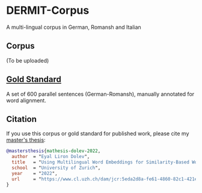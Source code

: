 # DERMIT-Corpus
A multi-lingual corpus in German, Romansh and Italian

## Corpus
(To be uploaded)

## [Gold Standard](./gold_standard/)
A set of 600 parallel sentences (German-Romansh), manually annotated for word alignment. 

## Citation
If you use this corpus or gold standard for published work, please cite my [master's thesis](https://www.cl.uzh.ch/dam/jcr:5eda2d8a-fe61-4860-82c1-421e2e1d18c3/MA_thesis_Digital_Linguistics_Eyal_Dolev_2022_12_11.pdf):

```bibtex
@mastersthesis{mathesis-dolev-2022,
  author  = "Eyal Liron Dolev",
  title   = "Using Multilingual Word Embeddings for Similarity-Based Word Alignments in a Zero-Shot Setting: Tested on the Case of German–Romansh",
  school  = "University of Zurich",
  year    = "2022",
  url     = "https://www.cl.uzh.ch/dam/jcr:5eda2d8a-fe61-4860-82c1-421e2e1d18c3/MA_thesis_Digital_Linguistics_Eyal_Dolev_2022_12_11.pdf"
}

```